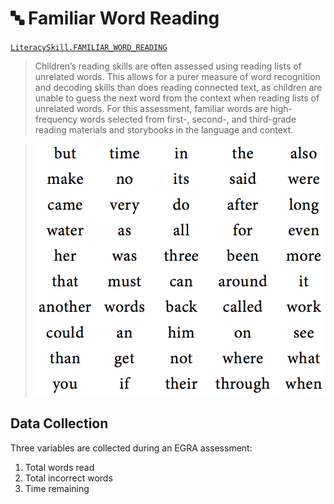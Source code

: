 # 🔤 Familiar Word Reading

[`LiteracySkill.FAMILIAR_WORD_READING`](https://github.com/elimu-ai/model/blob/main/src/main/java/ai/elimu/model/v2/enums/content/LiteracySkill.java)

> Children’s reading skills are often assessed using reading lists of unrelated words. This allows for a purer measure of word recognition and decoding skills than does reading connected text, as children are unable to guess the next word from the context when reading lists of unrelated words. For this assessment, familiar words are high-frequency words selected from first-, second-, and third-grade reading materials and storybooks in the language and context.
    
> ![EGRA_FAMILIAR_WORD_READING.png](https://raw.githubusercontent.com/elimu-ai/webapp/master/src/main/webapp/static/img/admin/EGRA_FAMILIAR_WORD_READING.png)

## Data Collection

Three variables are collected during an EGRA assessment:

1. Total words read
2. Total incorrect words
3. Time remaining
